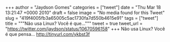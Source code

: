
+++
author = "Jaydson Gomes"
categories = ["tweet"]
date = "Thu Mar 18 13:21:47 +0000 2010"
draft = false
image = "No media found for this Tweet"
slug = "419f4005fb3a65005c5ac1730fa7d550b4615e91"
tags = ["tweet"]
title = """Não usa Linux? Você é que..."""
tweet = true
tweet_url = "https://twitter.com/jaydson/status/10670596158"
+++
Não usa Linux? Você é que pensa... http://tinyurl.com/ykbst3f
